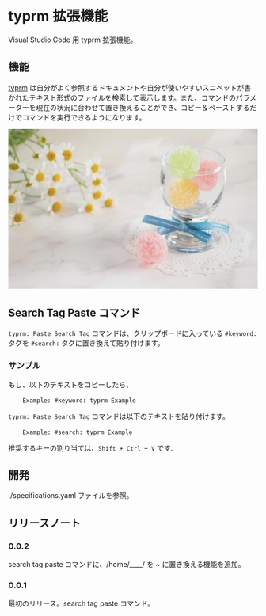 # typrm 拡張機能

Visual Studio Code 用 typrm 拡張機能。

## 機能

[typrm](https://github.com/Takakiriy/typrm/) は自分がよく参照するドキュメントや自分が使いやすいスニペットが書かれたテキスト形式のファイルを検索して表示します。また、コマンドのパラメーターを現在の状況に合わせて置き換えることができ、コピー＆ペーストするだけでコマンドを実行できるようになります。

![typrm](https://raw.githubusercontent.com/Takakiriy/typrm/master/example/figure_1.png)

## Search Tag Paste コマンド

`typrm: Paste Search Tag` コマンドは、クリップボードに入っている `#keyword:` タグを `#search:` タグに置き換えて貼り付けます。

### サンプル

もし、以下のテキストをコピーしたら、

        Example: #keyword: typrm Example

`typrm: Paste Search Tag` コマンドは以下のテキストを貼り付けます。

        Example: #search: typrm Example

推奨するキーの割り当ては、`Shift + Ctrl + V` です.

## 開発

./specifications.yaml ファイルを参照。

## リリースノート

### 0.0.2

search tag paste コマンドに、/home/____/ を ~ に置き換える機能を追加。

### 0.0.1

最初のリリース。search tag paste コマンド。
